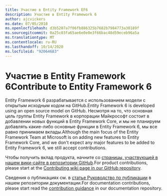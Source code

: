 ```yaml
---
title: Участие в Entity Framework EF6
description: Участие в Entity Framework 6
author: ajcvickers
ms.date: 07/05/2018
ms.openlocfilehash: d3b5207a7f06fb886325b7682b7984773a30189f
ms.sourcegitcommit: 0a25c03fa65ae6e0e0e3f66bac48d59eceb96a5a
ms.translationtype: MT
ms.contentlocale: ru-RU
ms.lasthandoff: 10/14/2020
ms.locfileid: "92064683"
---
```

# <a name="contribute-to-entity-framework-6"></a><span data-ttu-id="81f44-103">Участие в Entity Framework 6</span><span class="sxs-lookup"><span data-stu-id="81f44-103">Contribute to Entity Framework 6</span></span>
<span data-ttu-id="81f44-104">Entity Framework 6 разрабатывается с использованием модели с открытым исходным кодом на GitHub.</span><span class="sxs-lookup"><span data-stu-id="81f44-104">Entity Framework 6 is developed using an open source model on GitHub.</span></span> <span data-ttu-id="81f44-105">Несмотря на то, что основная цель группы Entity Framework в корпорации Майкрософт состоит в добавлении новых функций в Entity Framework Core, и мы не планируем добавлять какие-либо основные функции в Entity Framework 6, мы все равно принимаем вклады.</span><span class="sxs-lookup"><span data-stu-id="81f44-105">Although the main focus of the Entity Framework Team at Microsoft is on adding new features to Entity Framework Core, and we don't expect any major features to be added to Entity Framework 6, we still accept contributions.</span></span>

<span data-ttu-id="81f44-106">Чтобы получить вклад продукта, начните со [страницы, участвующей в нашем вики-сайте в репозитории GitHub](https://github.com/aspnet/EntityFramework6/wiki/Contributing).</span><span class="sxs-lookup"><span data-stu-id="81f44-106">For product contributions, please start at the [Contributing wiki page in our GitHub repository](https://github.com/aspnet/EntityFramework6/wiki/Contributing).</span></span>

<span data-ttu-id="81f44-107">Сведения о публикациях см. в [статье Руководство по публикации](https://github.com/dotnet/EntityFramework.Docs/blob/master/CONTRIBUTING.md) в нашем репозитории документации.</span><span class="sxs-lookup"><span data-stu-id="81f44-107">For documentation contributions, please start read the [contribution guidance](https://github.com/dotnet/EntityFramework.Docs/blob/master/CONTRIBUTING.md) in our documentation repository.</span></span>
